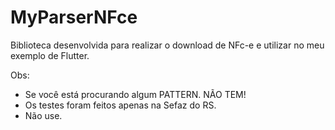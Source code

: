 # MyParserNFce

Biblioteca desenvolvida para realizar o download de NFc-e e utilizar no meu exemplo de Flutter.

Obs:
* Se você está procurando algum PATTERN. NÃO TEM!
* Os testes foram feitos apenas na Sefaz do RS.
* Não use.